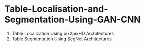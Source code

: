 # Table-Localisation-and-Segmentation-Using-GAN-CNN

1. Table Localization Using pix2pixHD Architectures
2. Table Segmentation Using SegNet Architectures